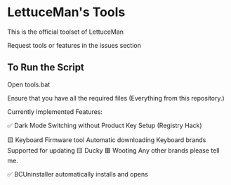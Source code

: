 # LettuceMan's Tools
 This is the official toolset of LettuceMan

 Request tools or features in the issues section

## To Run the Script
 Open tools.bat

Ensure that you have all the required files (Everything from this repository.)

Currently Implemented Features:

✅ Dark Mode Switching without Product Key Setup (Registry Hack)

🟨 Keyboard Firmware tool Automatic downloading 
  Keyboard brands Supported for updating
  🟨 Ducky
  🟥 Wooting
  Any other brands please tell me. 

✅ BCUninstaller automatically installs and opens


